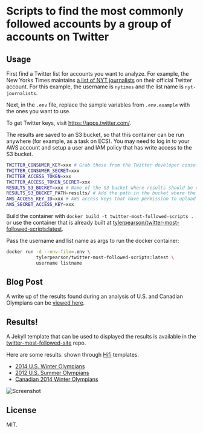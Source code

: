 # Scripts to find the most commonly followed accounts by a group of accounts on Twitter

## Usage

First find a Twitter list for accounts you want to analyze. For example, the New Yorks Times maintains [a list of NYT journalists](https://twitter.com/nytimes/lists/nyt-journalists) on their official Twitter account. For this example, the username is `nytimes` and the list name is `nyt-journalists`.

Next, in the `.env` file, replace the sample variables from `.env.example` with the ones you want to use.

To get Twitter keys, visit https://apps.twitter.com/.

The results are saved to an S3 bucket, so that this container can be run anywhere (for example, as a task on ECS). You may need to log in to your AWS account and setup a user and IAM policy that has write access to the S3 bucket.

```bash
TWITTER_CONSUMER_KEY=xxx # Grab these from the Twitter developer console
TWITTER_CONSUMER_SECRET=xxx
TWITTER_ACCESS_TOKEN=xxx
TWITTER_ACCESS_TOKEN_SECRET=xxx
RESULTS_S3_BUCKET=xxx # Name of the S3 bucket where results should be uploaded
RESULTS_S3_BUCKET_PATH=results/ # Add the path in the bucket where the results should go
AWS_ACCESS_KEY_ID=xxx # AWS access keys that have permission to upload to the bucket
AWS_SECRET_ACCESS_KEY=xxx
```

Build the container with `docker build -t twitter-most-followed-scripts .` or use the container that is already built at [tylerpearson/twitter-most-followed-scripts:latest](https://hub.docker.com/r/tylerpearson/twitter-most-followed-scripts/).

Pass the username and list name as args to run the docker container:

```bash
docker run -d --env-file=.env \
           tylerpearson/twitter-most-followed-scripts:latest \
           username listname
```

## Blog Post

A write up of the results found during an analysis of U.S. and Canadian Olympians can be [viewed here](http://www.newmediacampaigns.com/blog/analyzing-who-olympians-follow-on-twitter).

## Results!

A Jekyll template that can be used to displayed the results is available in the [twitter-most-followed-site](https://github.com/tylerpearson/twitter-most-followed-site) repo.

Here are some results: shown through [Hifi](http://gethifi.com) templates.

* [2014 U.S. Winter Olympians](http://twitter.newmediacampaigns.com/2014-us-winter-olympians)
* [2012 U.S. Summer Olympians](http://twitter.newmediacampaigns.com/who-the-2012-us-summer-olympians-follow-on-twitter)
* [Canadian 2014 Winter Olympians](http://twitter.newmediacampaigns.com/who-the-canadian-2014-winter-olympians-follow-on-twitter)

![Screenshot](http://i.imgur.com/uZ3njN3.png)


## License

MIT.
